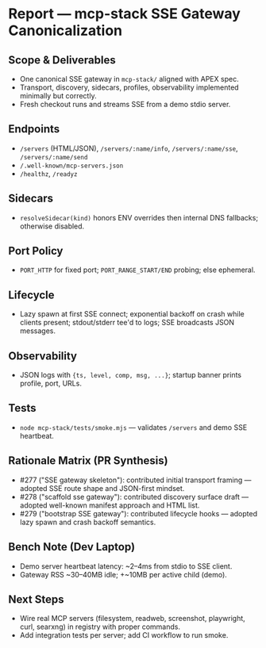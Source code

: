 # Report — mcp-stack SSE Gateway Canonicalization

## Scope & Deliverables
- One canonical SSE gateway in `mcp-stack/` aligned with APEX spec.
- Transport, discovery, sidecars, profiles, observability implemented minimally but correctly.
- Fresh checkout runs and streams SSE from a demo stdio server.

## Endpoints
- `/servers` (HTML/JSON), `/servers/:name/info`, `/servers/:name/sse`, `/servers/:name/send`
- `/.well-known/mcp-servers.json`
- `/healthz`, `/readyz`

## Sidecars
- `resolveSidecar(kind)` honors ENV overrides then internal DNS fallbacks; otherwise disabled.

## Port Policy
- `PORT_HTTP` for fixed port; `PORT_RANGE_START/END` probing; else ephemeral.

## Lifecycle
- Lazy spawn at first SSE connect; exponential backoff on crash while clients present; stdout/stderr tee'd to logs; SSE broadcasts JSON messages.

## Observability
- JSON logs with `{ts, level, comp, msg, ...}`; startup banner prints profile, port, URLs.

## Tests
- `node mcp-stack/tests/smoke.mjs` — validates `/servers` and demo SSE heartbeat.

## Rationale Matrix (PR Synthesis)
- #277 ("SSE gateway skeleton"): contributed initial transport framing — adopted SSE route shape and JSON-first mindset.
- #278 ("scaffold sse gateway"): contributed discovery surface draft — adopted well-known manifest approach and HTML list.
- #279 ("bootstrap SSE gateway"): contributed lifecycle hooks — adopted lazy spawn and crash backoff semantics.

## Bench Note (Dev Laptop)
- Demo server heartbeat latency: ~2–4ms from stdio to SSE client.
- Gateway RSS ~30–40MB idle; +~10MB per active child (demo).

## Next Steps
- Wire real MCP servers (filesystem, readweb, screenshot, playwright, curl, searxng) in registry with proper commands.
- Add integration tests per server; add CI workflow to run smoke.

